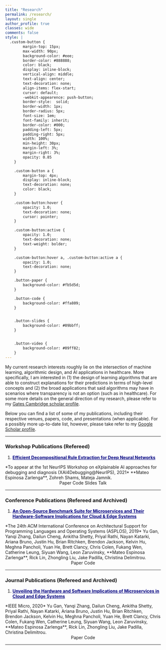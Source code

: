 ```yaml
---
title: "Research"
permalink: /research/
layout: single
author_profile: true
classes: wide
comments: false
style: |
  .custom-button {
        margin-top: 15px;
        max-width: 90px;
        background-color: #eee;
        border-color: #888888;
        color: black;
        display: inline-block;
        vertical-align: middle;
        text-align: center;
        text-decoration: none;
        align-items: flex-start;
        cursor: default;
        -webkit-appearence: push-button;
        border-style:  solid;
        border-width: 1px;
        border-radius: 5px;
        font-size: 1em;
        font-family: inherit;
        border-color: #000;
        padding-left: 5px;
        padding-right: 5px;
        width: 100%;
        min-height: 30px;
        margin-left: 3%;
        margin-right: 3%;
        opacity: 0.85
    }

    .custom-button a {
        margin-top: 4px;
        display: inline-block;
        text-decoration: none;
        color: black;
    }

    .custom-button:hover {
        opacity: 1.0;
        text-decoration: none;
        cursor: pointer;
    }

    .custom-button:active {
        opacity: 1.0;
        text-decoration: none;
        text-weight: bolder;
    }

    .custom-button:hover a, .custom-button:active a {
        opacity: 1.0;
        text-decoration: none;
    }

    .button-paper {
        background-color: #fb5d5d;
    }

    .button-code {
        background-color: #ffa809;
    }


    .button-slides {
        background-color: #09bbff;
    }


    .button-video {
        background-color: #09ff82;
    }
---
```


My current research interests roughly lie on the intersection of machine
learning, algorithmic design, and AI applications in healthcare. More
specifically, I am interested in (1) the design of learning algorithms that are
able to construct explanations for their predictions in terms of high-level
concepts and (2) the broad applications that said algorithms may have in
scenarios where transparency is not an option (such as in healthcare). For some
more details on the general direction of my research, please refer to my
[Gates Cambridge scholar profile](https://www.gatescambridge.org/biography/18457/).


Below you can find a list of some of my publications, including their respective
venues, papers, code, and presentations (when applicable). For a possibly more
up-to-date list, however, please take refer to my [Google Scholar profile](https://scholar.google.com/citations?user=4ikoEiMAAAAJ&hl=en).


-----


### Workshop Publications (Refereed)

1. <a style="color:navy; font-weight: bold;" target="_blank" href="404.html">
    Efficient Decompositional Rule Extraction for Deep Neural Networks
</a>  
*To appear at the 1st NeurIPS Workshop on eXplainable AI approaches for debugging
and diagnosis (XAI4Debugging@NeurIPS), 2021*  
**Mateo Espinosa Zarlenga**, Zohreh Shams, Mateja Jamnik.  
<div style="text-align: center;">
    <a style="text-decoration: none;" target="_blank" href="404.html" class="custom-button button-paper">Paper</a>
    <a style="text-decoration: none;" target="_blank" href="https://github.com/mateoespinosa/remix" class="custom-button button-code">Code</a>
    <a style="text-decoration: none;" target="_blank" href="/assets/presentations/eclaire_neurips_slides.pptx" class="custom-button button-slides">Slides</a>
    <a style="text-decoration: none;" target="_blank" href="https://recorder-v3.slideslive.com/?share=53024&s=54899581-1d7e-416e-b3df-8e7824fce7ba" class="custom-button button-video">Talk</a>
</div>


-----


### Conference Publications (Refereed and Archived)

1. <a style="color:navy; font-weight: bold;" target="_blank" href="https://dl.acm.org/doi/10.1145/3297858.3304013">
    An Open-Source Benchmark Suite for Microservices and Their Hardware-Software Implications for Cloud & Edge Systems
</a>  
*The 24th ACM International Conference on Architectural Support for Programming
Languages and Operating Systems (ASPLOS), 2019*  
Yu Gan, Yanqi Zhang, Dailun Cheng, Ankitha Shetty, Priyal Rathi,
Nayan Katarki, Ariana Bruno, Justin Hu, Brian Ritchken, Brendon Jackson,
Kelvin Hu, Meghna Pancholi, Yuan He, Brett Clancy, Chris Colen, Fukang Wen,
Catherine Leung, Siyuan Wang, Leon Zaruvinsky, **Mateo Espinosa Zarlenga**,
Rick Lin, Zhongling Liu, Jake Padilla, Christina Delimitrou.  
<div style="text-align: center;">
    <a style="text-decoration: none;" target="_blank" href="https://dl.acm.org/doi/10.1145/3297858.3304013" class="custom-button button-paper">Paper</a>
    <a style="text-decoration: none;" target="_blank" href="https://github.com/delimitrou/DeathStarBench" class="custom-button button-code">Code</a>
</div>


-----

### Journal Publications (Refereed and Archived)

1. <a style="color:navy; font-weight: bold;" target="_blank" href="https://ieeexplore.ieee.org/document/9076308">
    Unveiling the Hardware and Software Implications of Microservices in Cloud and Edge Systems
</a>  
*IEEE Micro, 2020*  
Yu Gan, Yanqi Zhang, Dailun Cheng, Ankitha Shetty, Priyal Rathi,
Nayan Katarki, Ariana Bruno, Justin Hu, Brian Ritchken, Brendon Jackson,
Kelvin Hu, Meghna Pancholi, Yuan He, Brett Clancy, Chris Colen, Fukang Wen,
Catherine Leung, Siyuan Wang, Leon Zaruvinsky, **Mateo Espinosa Zarlenga**,
Rick Lin, Zhongling Liu, Jake Padilla, Christina Delimitrou.  
<div style="text-align: center;">
    <a style="text-decoration: none;" target="_blank" href="https://ieeexplore.ieee.org/document/9076308" class="custom-button button-paper">Paper</a>
    <a style="text-decoration: none;" target="_blank" href="https://github.com/delimitrou/DeathStarBench" class="custom-button button-code">Code</a>
</div>


-----
